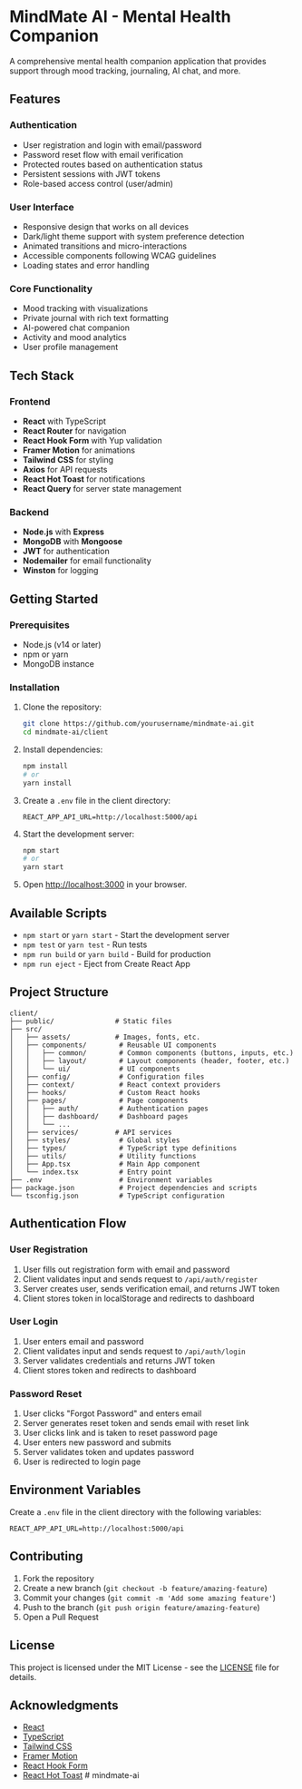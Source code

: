 # MindMate AI - Mental Health Companion

A comprehensive mental health companion application that provides support through mood tracking, journaling, AI chat, and more.

## Features

### Authentication
- User registration and login with email/password
- Password reset flow with email verification
- Protected routes based on authentication status
- Persistent sessions with JWT tokens
- Role-based access control (user/admin)

### User Interface
- Responsive design that works on all devices
- Dark/light theme support with system preference detection
- Animated transitions and micro-interactions
- Accessible components following WCAG guidelines
- Loading states and error handling

### Core Functionality
- Mood tracking with visualizations
- Private journal with rich text formatting
- AI-powered chat companion
- Activity and mood analytics
- User profile management

## Tech Stack

### Frontend
- **React** with TypeScript
- **React Router** for navigation
- **React Hook Form** with Yup validation
- **Framer Motion** for animations
- **Tailwind CSS** for styling
- **Axios** for API requests
- **React Hot Toast** for notifications
- **React Query** for server state management

### Backend
- **Node.js** with **Express**
- **MongoDB** with **Mongoose**
- **JWT** for authentication
- **Nodemailer** for email functionality
- **Winston** for logging

## Getting Started

### Prerequisites
- Node.js (v14 or later)
- npm or yarn
- MongoDB instance

### Installation

1. Clone the repository:
   ```bash
   git clone https://github.com/yourusername/mindmate-ai.git
   cd mindmate-ai/client
   ```

2. Install dependencies:
   ```bash
   npm install
   # or
   yarn install
   ```

3. Create a `.env` file in the client directory:
   ```
   REACT_APP_API_URL=http://localhost:5000/api
   ```

4. Start the development server:
   ```bash
   npm start
   # or
   yarn start
   ```

5. Open [http://localhost:3000](http://localhost:3000) in your browser.

## Available Scripts

- `npm start` or `yarn start` - Start the development server
- `npm test` or `yarn test` - Run tests
- `npm run build` or `yarn build` - Build for production
- `npm run eject` - Eject from Create React App

## Project Structure

```
client/
├── public/               # Static files
├── src/
│   ├── assets/           # Images, fonts, etc.
│   ├── components/        # Reusable UI components
│   │   ├── common/        # Common components (buttons, inputs, etc.)
│   │   ├── layout/        # Layout components (header, footer, etc.)
│   │   └── ui/            # UI components
│   ├── config/            # Configuration files
│   ├── context/           # React context providers
│   ├── hooks/             # Custom React hooks
│   ├── pages/             # Page components
│   │   ├── auth/          # Authentication pages
│   │   ├── dashboard/     # Dashboard pages
│   │   └── ...
│   ├── services/         # API services
│   ├── styles/            # Global styles
│   ├── types/             # TypeScript type definitions
│   ├── utils/             # Utility functions
│   ├── App.tsx            # Main App component
│   └── index.tsx          # Entry point
├── .env                   # Environment variables
├── package.json           # Project dependencies and scripts
└── tsconfig.json          # TypeScript configuration
```

## Authentication Flow

### User Registration
1. User fills out registration form with email and password
2. Client validates input and sends request to `/api/auth/register`
3. Server creates user, sends verification email, and returns JWT token
4. Client stores token in localStorage and redirects to dashboard

### User Login
1. User enters email and password
2. Client validates input and sends request to `/api/auth/login`
3. Server validates credentials and returns JWT token
4. Client stores token and redirects to dashboard

### Password Reset
1. User clicks "Forgot Password" and enters email
2. Server generates reset token and sends email with reset link
3. User clicks link and is taken to reset password page
4. User enters new password and submits
5. Server validates token and updates password
6. User is redirected to login page

## Environment Variables

Create a `.env` file in the client directory with the following variables:

```
REACT_APP_API_URL=http://localhost:5000/api
```

## Contributing

1. Fork the repository
2. Create a new branch (`git checkout -b feature/amazing-feature`)
3. Commit your changes (`git commit -m 'Add some amazing feature'`)
4. Push to the branch (`git push origin feature/amazing-feature`)
5. Open a Pull Request

## License

This project is licensed under the MIT License - see the [LICENSE](LICENSE) file for details.

## Acknowledgments

- [React](https://reactjs.org/)
- [TypeScript](https://www.typescriptlang.org/)
- [Tailwind CSS](https://tailwindcss.com/)
- [Framer Motion](https://www.framer.com/motion/)
- [React Hook Form](https://react-hook-form.com/)
- [React Hot Toast](https://react-hot-toast.com/)
#   m i n d m a t e - a i  
 